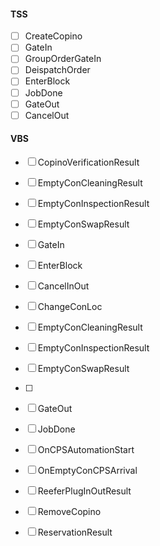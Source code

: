 #### TSS
- [ ] CreateCopino
- [ ] GateIn
- [ ] GroupOrderGateIn
- [ ] DeispatchOrder
- [ ] EnterBlock
- [ ] JobDone
- [ ] GateOut
- [ ] CancelOut

#### VBS
- [ ] CopinoVerificationResult
- [ ] EmptyConCleaningResult
- [ ] EmptyConInspectionResult
- [ ] EmptyConSwapResult
- [ ] GateIn
- [ ] EnterBlock


- [ ] CancelInOut
- [ ] ChangeConLoc

- [ ] EmptyConCleaningResult
- [ ] EmptyConInspectionResult
- [ ] EmptyConSwapResult
- [ ] 

- [ ] GateOut
- [ ] JobDone
- [ ] OnCPSAutomationStart
- [ ] OnEmptyConCPSArrival
- [ ] ReeferPlugInOutResult
- [ ] RemoveCopino
- [ ] ReservationResult